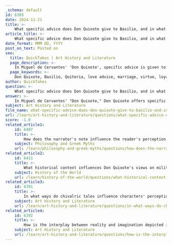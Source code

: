 ```yaml
---
_schema: default
id: 6385
date: 2024-11-21
title: >-
    What specific advice does Don Quixote give to Basilio, and in what context?
article_title: >-
    What specific advice does Don Quixote give to Basilio, and in what context?
date_format: MMM DD, YYYY
post_on_text: Posted on
seo:
  title: QuickTakes | Art History and Literature
  page_description: >-
    In Miguel de Cervantes' 'Don Quixote', specific advice is given to Basilio regarding his love for Quiteria, emphasizing virtue, loyalty, and an idealistic view of marriage.
  page_keywords: >-
    Don Quixote, Basilio, Quiteria, love advice, marriage, virtue, loyalty, Cervantes, philosophical views, happiness, romantic ideals
author: QuickTakes
question: >-
    What specific advice does Don Quixote give to Basilio, and in what context?
answer: >-
    In Miguel de Cervantes' "Don Quixote," Don Quixote offers specific advice to Basilio in the context of his love for Quiteria. After staying with the couple for three days, Don Quixote reassures Basilio that his trick to win Quiteria's love was not dishonorable, as it was aimed at achieving a "virtuous end"—a marriage based on love. He emphasizes the importance of valuing his wife's virtue and loyalty above all else.\n\nDon Quixote advises Basilio with the following words: "Remember, O prudent Basilio, it was the opinion of a certain sage, I know not whom, that there was not more than one good woman in the whole world; and his advice was that each one should think and believe that this one good woman was his own wife, and in this way he would live happy." This counsel reflects Don Quixote's idealistic view of love and marriage, suggesting that a man should cherish and believe in the singular goodness of his wife to find happiness.\n\nThe context of this advice arises during a moment of tension when Basilio is desperate to claim his love for Quiteria against the backdrop of her impending marriage to Camacho. Don Quixote's intervention not only supports Basilio's cause but also reinforces his broader philosophical views on love, loyalty, and the nature of happiness in marriage.
subject: Art History and Literature
file_name: what-specific-advice-does-don-quixote-give-to-basilio-and-in-what-context.md
url: /learn/art-history-and-literature/questions/what-specific-advice-does-don-quixote-give-to-basilio-and-in-what-context
score: -1.0
related_article1:
    id: 6407
    title: >-
        How does the narrator's note influence the reader's perception of the cave story?
    subject: Philosophy and Greek Myths
    url: /learn/philosophy-and-greek-myths/questions/how-does-the-narrators-note-influence-the-readers-perception-of-the-cave-story
related_article2:
    id: 6411
    title: >-
        What historical context influences Don Quixote's views on military service?
    subject: History of the World
    url: /learn/history-of-the-world/questions/what-historical-context-influences-don-quixotes-views-on-military-service
related_article3:
    id: 6391
    title: >-
        In what ways do chivalric tales influence characters' perceptions in the story?
    subject: Art History and Literature
    url: /learn/art-history-and-literature/questions/in-what-ways-do-chivalric-tales-influence-characters-perceptions-in-the-story
related_article4:
    id: 6392
    title: >-
        How is the interplay between reality and imagination depicted in Don Quixote?
    subject: Art History and Literature
    url: /learn/art-history-and-literature/questions/how-is-the-interplay-between-reality-and-imagination-depicted-in-don-quixote
---
```


&nbsp;